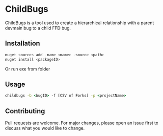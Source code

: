 # ChildBugs

ChildBugs is a tool used to create a hierarchical relationship with a parent devmain bug to a child FFD bug.

## Installation

```c#
nuget sources add -name <name> -source <path>
nuget install <packageID>
```
Or run exe from folder

## Usage

```cmd
childbugs -b <bugID> -f [CSV of Forks] -p <projectName>
```

## Contributing
Pull requests are welcome. For major changes, please open an issue first to discuss what you would like to change.